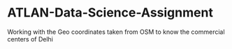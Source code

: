 # ATLAN-Data-Science-Assignment
Working with the Geo coordinates taken from OSM to know the commercial centers of Delhi
